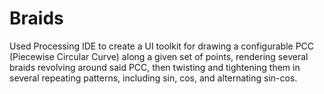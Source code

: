 # Braids
Used Processing IDE to create a UI toolkit for drawing a configurable PCC (Piecewise Circular Curve) along a given set of points, rendering several braids revolving around said PCC, then twisting and tightening them in several repeating patterns, including sin, cos, and alternating sin-cos.
